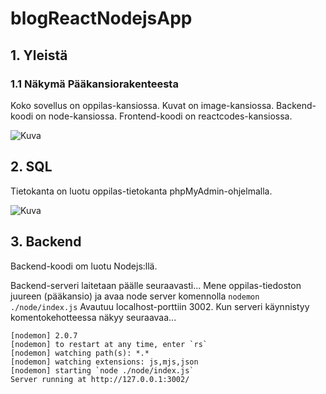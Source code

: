 # blogReactNodejsApp

## 1. Yleistä

### 1.1 Näkymä Pääkansiorakenteesta

Koko sovellus on oppilas-kansiossa.
Kuvat on image-kansiossa. 
Backend-koodi on node-kansiossa.
Frontend-koodi on reactcodes-kansiossa.

![Kuva](./image/paakansioRakenne.JPG)


## 2. SQL

Tietokanta on luotu oppilas-tietokanta phpMyAdmin-ohjelmalla.

![Kuva](./image/oppilasTietokanta.JPG)

## 3. Backend

Backend-koodi om luotu Nodejs:llä. 

Backend-serveri laitetaan päälle seuraavasti...
Mene oppilas-tiedoston juureen (pääkansio) ja avaa node server komennolla `nodemon ./node/index.js` Avautuu localhost-porttiin 3002.
Kun serveri käynnistyy komentokehotteessa näkyy seuraavaa...

```
[nodemon] 2.0.7
[nodemon] to restart at any time, enter `rs`
[nodemon] watching path(s): *.*
[nodemon] watching extensions: js,mjs,json
[nodemon] starting `node ./node/index.js`
Server running at http://127.0.0.1:3002/
```
